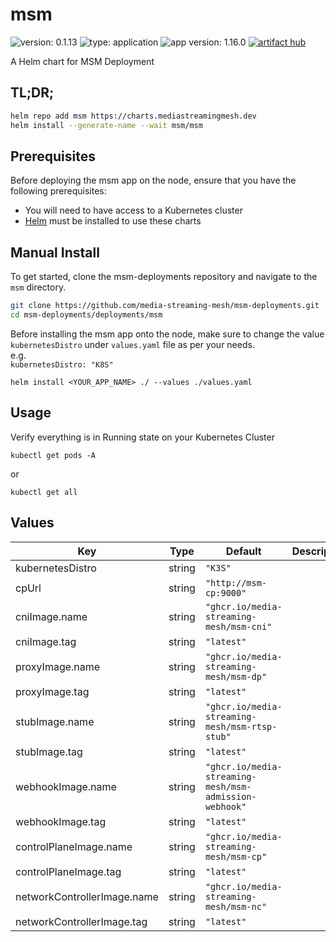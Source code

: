 # msm

![version: 0.1.13](https://img.shields.io/badge/version-0.1.13-informational?style=flat-square) ![type: application](https://img.shields.io/badge/type-application-informational?style=flat-square) ![app version: 1.16.0](https://img.shields.io/badge/app%20version-1.16.0-informational?style=flat-square) [![artifact hub](https://img.shields.io/badge/artifact%20hub-msm-informational?style=flat-square)](https://artifacthub.io/packages/helm/media-streaming-mesh/msm)

A Helm chart for MSM Deployment

## TL;DR;

```bash
helm repo add msm https://charts.mediastreamingmesh.dev
helm install --generate-name --wait msm/msm
```

## Prerequisites

Before deploying the msm app on the node, ensure that you have the following prerequisites:

- You will need to have access to a Kubernetes cluster<br>
- [Helm](https://helm.sh) must be installed to use these charts<br>

## Manual Install

To get started, clone the msm-deployments repository and navigate to the `msm` directory.

```sh
git clone https://github.com/media-streaming-mesh/msm-deployments.git
cd msm-deployments/deployments/msm
```

Before installing the msm app onto the node, make sure to change the value `kubernetesDistro` under `values.yaml` file as per your needs. <br>
e.g. <br>
`kubernetesDistro: "K8S"`

`helm install <YOUR_APP_NAME> ./ --values ./values.yaml`

## Usage

Verify everything is in Running state on your Kubernetes Cluster

`kubectl get pods -A`

or

`kubectl get all`

## Values

| Key                         | Type   | Default                                                | Description |
| --------------------------- | ------ | ------------------------------------------------------ | ----------- |
| kubernetesDistro            | string | `"K3S"`                                                |             |
| cpUrl                       | string | `"http://msm-cp:9000"`                                 |             |
| cniImage.name               | string | `"ghcr.io/media-streaming-mesh/msm-cni"`               |             |
| cniImage.tag                | string | `"latest"`                                             |             |
| proxyImage.name             | string | `"ghcr.io/media-streaming-mesh/msm-dp"`                |             |
| proxyImage.tag              | string | `"latest"`                                             |             |
| stubImage.name              | string | `"ghcr.io/media-streaming-mesh/msm-rtsp-stub"`         |             |
| stubImage.tag               | string | `"latest"`                                             |             |
| webhookImage.name           | string | `"ghcr.io/media-streaming-mesh/msm-admission-webhook"` |             |
| webhookImage.tag            | string | `"latest"`                                             |             |
| controlPlaneImage.name      | string | `"ghcr.io/media-streaming-mesh/msm-cp"`                |             |
| controlPlaneImage.tag       | string | `"latest"`                                             |             |
| networkControllerImage.name | string | `"ghcr.io/media-streaming-mesh/msm-nc"`                |             |
| networkControllerImage.tag  | string | `"latest"`                                             |             |
